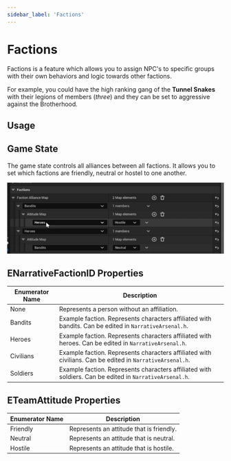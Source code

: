 ```yaml
---
sidebar_label: 'Factions'
---
```


# Factions

Factions is a feature which allows you to assign NPC's to specific groups with their own behaviors and logic towards other factions.

For example, you could have the high ranking gang of the **Tunnel Snakes** with their legions of members (_three_) and they can be set to aggressive against the Brotherhood.

## Usage

## Game State

The game state controls all alliances between all factions. It allows you to set which factions are friendly, neutral or hostel to one another.

![gamestate-faction.png](..%2F..%2F..%2Fstatic%2Fimg%2Ffactions%2Fgamestate-faction.png)

## ENarrativeFactionID Properties

| Enumerator Name | Description                                                                                              |
|-----------------|----------------------------------------------------------------------------------------------------------|
| None            | Represents a person without an affiliation.                                                              |
| Bandits         | Example faction. Represents characters affiliated with bandits. Can be edited in `NarrativeArsenal.h`.   |
| Heroes          | Example faction. Represents characters affiliated with heroes. Can be edited in `NarrativeArsenal.h`.    |
| Civilians       | Example faction. Represents characters affiliated with civilians. Can be edited in `NarrativeArsenal.h`. |
| Soldiers        | Example faction. Represents characters affiliated with soldiers. Can be edited in `NarrativeArsenal.h`.  |


## ETeamAttitude Properties

| Enumerator Name | Description                                 |
|-----------------|---------------------------------------------|
| Friendly        | Represents an attitude that is friendly.    |
| Neutral         | Represents an attitude that is neutral.     |
| Hostile         | Represents an attitude that is hostile.     |
